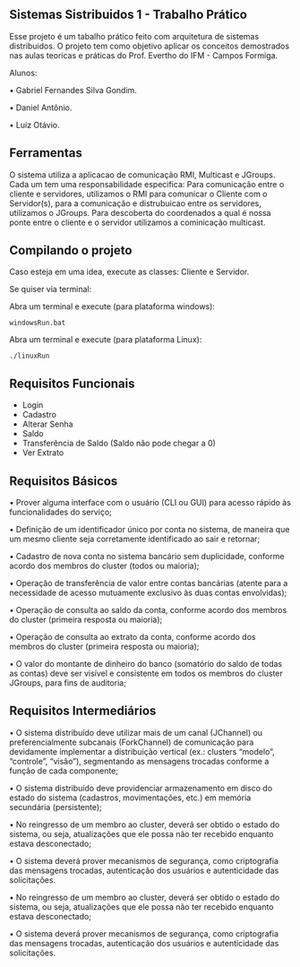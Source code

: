 ## Sistemas Sistribuidos 1 - Trabalho Prático
Esse projeto é um tabalho prático feito com arquitetura de sistemas distribuidos.
O projeto tem como objetivo aplicar os conceitos demostrados nas aulas teoricas e práticas do
Prof. Evertho do IFM - Campos Formiga.

Alunos:

• Gabriel Fernandes Silva Gondim.

• Daniel Antônio.

• Luiz Otávio.

## Ferramentas
O sistema utiliza a aplicacao de comunicação RMI, Multicast e JGroups.
Cada um tem uma responsabilidade especifica:
Para comunicação entre o cliente e servidores, utilizamos o RMI para comunicar o Cliente com o Servidor(s),
para a comunicação e distrubuicao entre os servidores, utilizamos o JGroups. Para descoberta do coordenados a qual é nossa
ponte entre o cliente e o servidor utilizamos a cominicação multicast.

## Compilando o projeto

Caso esteja em uma idea, execute as classes: Cliente e Servidor.

Se quiser via terminal:

Abra um terminal e execute (para plataforma windows):

    windowsRun.bat


 Abra um terminal e execute (para plataforma Linux):
    
    ./linuxRun

## Requisitos Funcionais

- Login
- Cadastro
- Alterar Senha
- Saldo
- Transferência de Saldo (Saldo não pode chegar a 0)
- Ver Extrato

## Requisitos Básicos

• Prover alguma interface com o usuário (CLI ou GUI) para acesso rápido às funcionalidades do
serviço;

• Definição de um identificador único por conta no sistema, de maneira que um mesmo cliente seja
corretamente identificado ao sair e retornar;

• Cadastro de nova conta no sistema bancário sem duplicidade, conforme acordo dos membros do
cluster (todos ou maioria);

• Operação de transferência de valor entre contas bancárias (atente para a necessidade de acesso
mutuamente exclusivo às duas contas envolvidas);

• Operação de consulta ao saldo da conta, conforme acordo dos membros do cluster (primeira resposta
ou maioria);

• Operação de consulta ao extrato da conta, conforme acordo dos membros do cluster (primeira
resposta ou maioria);

• O valor do montante de dinheiro do banco (somatório do saldo de todas as contas) deve ser visível e
consistente em todos os membros do cluster JGroups, para fins de auditoria;

## Requisitos Intermediários

• O sistema distribuído deve utilizar mais de um canal (JChannel) ou preferencialmente subcanais
(ForkChannel) de comunicação para devidamente implementar a distribuição vertical (ex.: clusters
“modelo”, “controle”, “visão”), segmentando as mensagens trocadas conforme a função de cada
componente;

• O sistema distribuído deve providenciar armazenamento em disco do estado do sistema (cadastros,
movimentações, etc.) em memória secundária (persistente);

• No reingresso de um membro ao cluster, deverá ser obtido o estado do sistema, ou seja, atualizações
que ele possa não ter recebido enquanto estava desconectado;

• O sistema deverá prover mecanismos de segurança, como criptografia das mensagens trocadas,
autenticação dos usuários e autenticidade das solicitações.

• No reingresso de um membro ao cluster, deverá ser obtido o estado do sistema, ou seja, atualizações
que ele possa não ter recebido enquanto estava desconectado;

• O sistema deverá prover mecanismos de segurança, como criptografia das mensagens trocadas,
autenticação dos usuários e autenticidade das solicitações.

